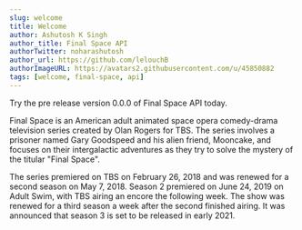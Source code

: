 ```yaml
---
slug: welcome
title: Welcome
author: Ashutosh K Singh
author_title: Final Space API
authorTwitter: noharashutosh
author_url: https://github.com/lelouchB
authorImageURL: https://avatars2.githubusercontent.com/u/45850882
tags: [welcome, final-space, api]
---
```


Try the pre release version 0.0.0 of Final Space API today.

Final Space is an American adult animated space opera comedy-drama television series created by Olan Rogers for TBS. The series involves a prisoner named Gary Goodspeed and his alien friend, Mooncake, and focuses on their intergalactic adventures as they try to solve the mystery of the titular "Final Space".

The series premiered on TBS on February 26, 2018 and was renewed for a second season on May 7, 2018. Season 2 premiered on June 24, 2019 on Adult Swim, with TBS airing an encore the following week. The show was renewed for a third season a week after the second finished airing. It was announced that season 3 is set to be released in early 2021.
